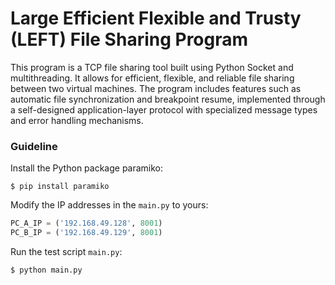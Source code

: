 # Large Efficient Flexible and Trusty (LEFT) File Sharing Program
This program is a TCP file sharing tool built using Python Socket and multithreading. It allows for efficient, flexible, and reliable file sharing between two virtual machines. The program includes features such as automatic file synchronization and breakpoint resume, implemented through a self-designed application-layer protocol with specialized message types and error handling mechanisms.

### Guideline

Install the Python package paramiko:

```shell
$ pip install paramiko
```



Modify the IP addresses in the `main.py` to yours: 

```python
PC_A_IP = ('192.168.49.128', 8001)
PC_B_IP = ('192.168.49.129', 8001)
```

Run the test script `main.py`:

```shell
$ python main.py
```

